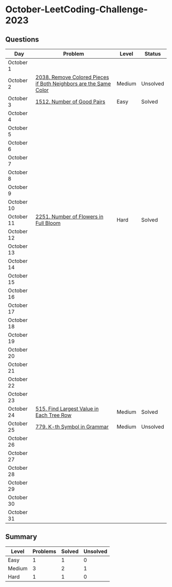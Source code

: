 # October-LeetCoding-Challenge-2023

## Questions
| Day | Problem | Level | Status |
| --- | --- | --- | --- |
| October 1 | []() |  |  |
| October 2 | [2038. Remove Colored Pieces if Both Neighbors are the Same Color](https://leetcode.com/problems/remove-colored-pieces-if-both-neighbors-are-the-same-color/) | Medium | Unsolved |
| October 3 | [1512. Number of Good Pairs](https://leetcode.com/problems/number-of-good-pairs/) | Easy | Solved |
| October 4 | []() |  |  |
| October 5 | []() |  |  |
| October 6 | []() |  |  |
| October 7 | []() |  |  |
| October 8 | []() |  |  |
| October 9 | []() |  |  |
| October 10 | []() |  |  |
| October 11 | [2251. Number of Flowers in Full Bloom](https://leetcode.com/problems/number-of-flowers-in-full-bloom/) | Hard | Solved |
| October 12 | []() |  |  |
| October 13 | []() |  |  |
| October 14 | []() |  |  |
| October 15 | []() |  |  |
| October 16 | []() |  |  |
| October 17 | []() |  |  |
| October 18 | []() |  |  |
| October 19 | []() |  |  |
| October 20 | []() |  |  |
| October 21 | []() |  |  |
| October 22 | []() |  |  |
| October 23 | []() |  |  |
| October 24 | [515. Find Largest Value in Each Tree Row](https://leetcode.com/problems/find-largest-value-in-each-tree-row/) | Medium | Solved |
| October 25 | [779. K-th Symbol in Grammar](https://leetcode.com/problems/k-th-symbol-in-grammar/) | Medium | Unsolved |
| October 26 | []() |  |  |
| October 27 | []() |  |  |
| October 28 | []() |  |  |
| October 29 | []() |  |  |
| October 30 | []() |  |  |
| October 31 | []() |  |  |


## Summary
| Level  | Problems | Solved | Unsolved |
| ---    | --- | --- | --- |
| Easy   | 1 | 1 | 0 |
| Medium | 3 | 2 | 1 |
| Hard   | 1 | 1 | 0 |
